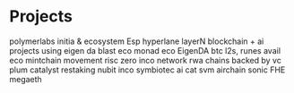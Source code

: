 # Projects
polymerlabs
initia & ecosystem
Esp
hyperlane
layerN
blockchain + ai
projects using eigen da
blast eco
monad eco
EigenDA
btc l2s, runes
avail eco
mintchain
movement
risc zero
inco network
rwa chains backed by vc
plum
catalyst
restaking
nubit
inco
symbiotec
ai cat
svm
airchain
sonic
FHE
megaeth
